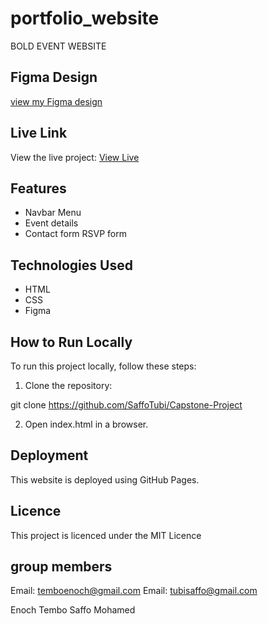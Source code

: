 # portfolio_website

BOLD EVENT WEBSITE


## Figma Design

 <a href="
https://www.figma.com/file/DaToHkl2VqWbbTGwkdKI01/Saffo-%26-Enoch-Capstone-Project-(Event-Website)?type=design&node-id=0%3A1&mode=design&t=UKZCOU1QX1HrR6FJ-1">view my Figma design</a>

## Live Link

View the live project:   <a href="saffotubi.github.io/Capstone-Project/">View Live</a>

## Features 

- Navbar Menu
- Event details
- Contact form
RSVP form

## Technologies Used 

- HTML
- CSS
- Figma

## How to Run Locally

To run this project locally, follow these steps:

1. Clone the repository: 

git clone https://github.com/SaffoTubi/Capstone-Project

2. Open index.html in a browser.

## Deployment 

This website is deployed using GitHub Pages.

## Licence 

This project is licenced under the MIT Licence

## group members 

Email: temboenoch@gmail.com
Email: tubisaffo@gmail.com

Enoch Tembo
Saffo Mohamed